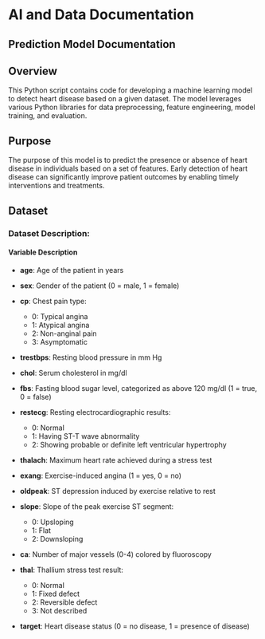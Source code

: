 # AI and Data Documentation
## Prediction Model Documentation 

## Overview
This Python script contains code for developing a machine learning model to detect heart disease based on a given dataset. The model leverages various Python libraries for data preprocessing, feature engineering, model training, and evaluation.

## Purpose
The purpose of this model is to predict the presence or absence of heart disease in individuals based on a set of features. Early detection of heart disease can significantly improve patient outcomes by enabling timely interventions and treatments.

## Dataset 
### Dataset Description:

#### Variable Description

- **age**: Age of the patient in years

- **sex**: Gender of the patient (0 = male, 1 = female)

- **cp**: Chest pain type:
    - 0: Typical angina
    - 1: Atypical angina
    - 2: Non-anginal pain
    - 3: Asymptomatic

- **trestbps**: Resting blood pressure in mm Hg

- **chol**: Serum cholesterol in mg/dl

- **fbs**: Fasting blood sugar level, categorized as above 120 mg/dl (1 = true, 0 = false)

- **restecg**: Resting electrocardiographic results:
    - 0: Normal
    - 1: Having ST-T wave abnormality
    - 2: Showing probable or definite left ventricular hypertrophy

- **thalach**: Maximum heart rate achieved during a stress test

- **exang**: Exercise-induced angina (1 = yes, 0 = no)

- **oldpeak**: ST depression induced by exercise relative to rest

- **slope**: Slope of the peak exercise ST segment:
    - 0: Upsloping
    - 1: Flat
    - 2: Downsloping

- **ca**: Number of major vessels (0-4) colored by fluoroscopy

- **thal**: Thallium stress test result:
    - 0: Normal
    - 1: Fixed defect
    - 2: Reversible defect
    - 3: Not described

- **target**: Heart disease status (0 = no disease, 1 = presence of disease)
